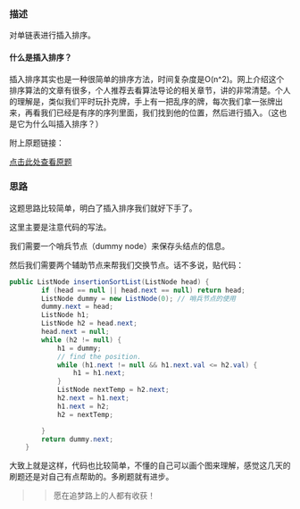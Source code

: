 ### 描述

对单链表进行插入排序。

#### 什么是插入排序？

插入排序其实也是一种很简单的排序方法，时间复杂度是O(n^2)。网上介绍这个排序算法的文章有很多，个人推荐去看算法导论的相关章节，讲的非常清楚。个人的理解是，类似我们平时玩扑克牌，手上有一把乱序的牌，每次我们拿一张牌出来，再看我们已经是有序的序列里面，我们找到他的位置，然后进行插入。（这也是它为什么叫插入排序？）

附上原题链接：

[点击此处查看原题](https://leetcode-cn.com/problems/insertion-sort-list/)

### 思路

这题思路比较简单，明白了插入排序我们就好下手了。

这里主要是注意代码的写法。

我们需要一个哨兵节点（dummy node）来保存头结点的信息。

然后我们需要两个辅助节点来帮我们交换节点。话不多说，贴代码：

```java
public ListNode insertionSortList(ListNode head) {
        if (head == null || head.next == null) return head;
        ListNode dummy = new ListNode(0); // 哨兵节点的使用
        dummy.next = head;
        ListNode h1;
        ListNode h2 = head.next;
        head.next = null;
        while (h2 != null) {
            h1 = dummy;
            // find the position.
            while (h1.next != null && h1.next.val <= h2.val) {
                h1 = h1.next;
            }
            ListNode nextTemp = h2.next;
            h2.next = h1.next;
            h1.next = h2;
            h2 = nextTemp;

        }
        return dummy.next;
    }
```

大致上就是这样，代码也比较简单，不懂的自己可以画个图来理解，感觉这几天的刷题还是对自己有点帮助的。多刷题就有进步。

> > 愿在追梦路上的人都有收获！

